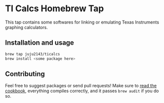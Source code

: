 # TI Calcs Homebrew Tap

This tap contains some softwares for linking or emulating Texas Instruments graphing calculators.

## Installation and usage

```bash
brew tap juju2143/ticalcs
brew install <some package here>
```

## Contributing

Feel free to suggest packages or send pull requests! Make sure to [read the cookbook](https://docs.brew.sh/Formula-Cookbook), everything compiles correctly, and it passes `brew audit` if you do so.